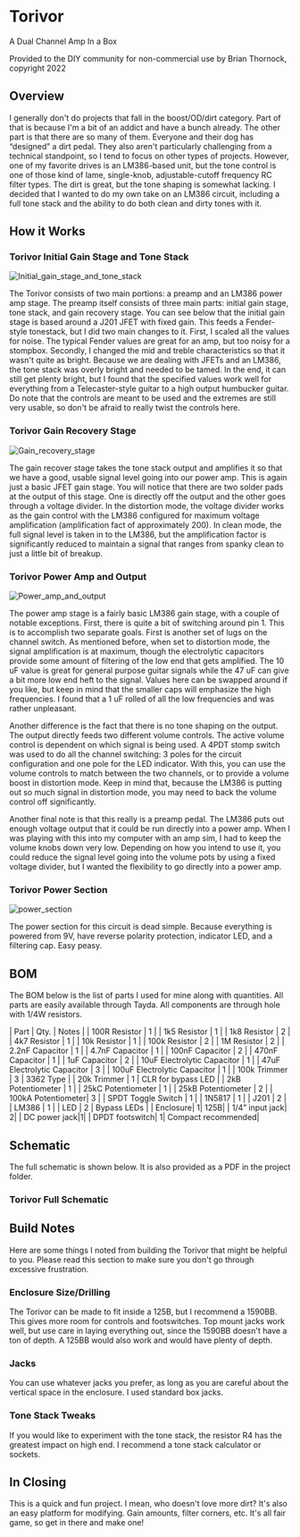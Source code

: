 # Torivor

A Dual Channel Amp In a Box

Provided to the DIY community for non-commercial use by Brian Thornock, copyright 2022

## Overview

<paragraph index="34" node_type="writer">I generally don't do projects that fall in the boost/OD/dirt category. Part of that is because I'm a bit of an addict and have a bunch already. The other part is that there are so many of them. Everyone and their dog has “designed” a dirt pedal. They also aren't particularly challenging from a technical standpoint, so I tend to focus on other types of projects. However, one of my favorite drives is an LM386-based unit, but the tone control is one of those kind of lame, single-knob, adjustable-cutoff frequency RC filter types. The dirt is great, but the tone shaping is somewhat lacking. I decided that I wanted to do my own take on an LM386 circuit, including a full tone stack and the ability to do both clean and dirty tones with it.</paragraph>

## How it Works

### Torivor Initial Gain Stage and Tone Stack

![Initial_gain_stage_and_tone_stack](images/initial_gain_stage_and_tone_stack.png "Initial gain stage and tone stack")

 <paragraph index="38" node_type="writer">The Torivor consists of two main portions: a preamp and an LM386 power amp stage. The preamp itself consists of three main parts: initial gain stage, tone stack, and gain recovery stage. You can see below that the initial gain stage is based around a J201 JFET with fixed gain. This feeds a Fender-style tonestack, but I did two main changes to it. First, I scaled all the values for noise. The typical Fender values are great for an amp, but too noisy for a stompbox. Secondly, I changed the mid and treble characteristics so that it wasn't quite as bright. Because we are dealing with JFETs and an LM386, the tone stack was overly bright and needed to be tamed. In the end, it can still get plenty bright, but I found that the specified values work well for everything from a Telecaster-style guitar to a high output humbucker guitar. Do note that the controls are meant to be used and the extremes are still very usable, so don't be afraid to really twist the controls here.</paragraph>

### Torivor Gain Recovery Stage

![Gain_recovery_stage](images/gain_recovery_stage.png "Gain recovery stage")

 <paragraph index="42" node_type="writer">The gain recover stage takes the tone stack output and amplifies it so that we have a good, usable signal level going into our power amp. This is again just a basic JFET gain stage. You will notice that there are two solder pads at the output of this stage. One is directly off the output and the other goes through a voltage divider. In the distortion mode, the voltage divider works as the gain control with the LM386 configured for maximum voltage amplification (amplification fact of approximately 200). In clean mode, the full signal level is taken in to the LM386, but the amplification factor is significantly reduced to maintain a signal that ranges from spanky clean to just a little bit of breakup.</paragraph>

### Torivor Power Amp and Output

![Power_amp_and_output](images/power_amp_and_output.png "Power amp and output")

 <paragraph index="48" node_type="writer">The power amp stage is a fairly basic LM386 gain stage, with a couple of notable exceptions. First, there is quite a bit of switching around pin 1. This is to accomplish two separate goals. First is another set of lugs on the channel switch. As mentioned before, when set to distortion mode, the signal amplification is at maximum, though the electrolytic capacitors provide some amount of filtering of the low end that gets amplified. The 10 uF value is great for general purpose guitar signals while the 47 uF can give a bit more low end heft to the signal. Values here can be swapped around if you like, but keep in mind that the smaller caps will emphasize the high frequencies. I found that a 1 uF rolled of all the low frequencies and was rather unpleasant.</paragraph>

 <paragraph index="50" node_type="writer">Another difference is the fact that there is no tone shaping on the output. The output directly feeds two different volume controls. The active volume control is dependent on which signal is being used. A 4PDT stomp switch was used to do all the channel switching: 3 poles for the circuit configuration and one pole for the LED indicator. With this, you can use the volume controls to match between the two channels, or to provide a volume boost in distortion mode. Keep in mind that, because the LM386 is putting out so much signal in distortion mode, you may need to back the volume control off significantly.</paragraph>

 <paragraph index="52" node_type="writer">Another final note is that this really is a preamp pedal. The LM386 puts out enough voltage output that it could be run directly into a power amp. When I was playing with this into my computer with an amp sim, I had to keep the volume knobs down very low. Depending on how you intend to use it, you could reduce the signal level going into the volume pots by using a fixed voltage divider, but I wanted the flexibility to go directly into a power amp.</paragraph>

### Torivor Power Section

![power_section](images/power_section.png "Power section")

 <paragraph index="56" node_type="writer">The power section for this circuit is dead simple. Because everything is powered from 9V, have reverse polarity protection, indicator LED, and a filtering cap. Easy peasy.</paragraph>

## BOM

<paragraph index="65" node_type="writer">The BOM below is the list of parts I used for mine along with quantities. All parts are easily available through Tayda. All components are through hole with 1/4W resistors.</paragraph>

| <paragraph index="70" node_type="writer" parent_index="68">Part</paragraph> | <paragraph index="73" node_type="writer" parent_index="68">Qty.</paragraph> | <paragraph index="76" node_type="writer" parent_index="68">Notes</paragraph> |
| <paragraph index="79" node_type="writer" parent_index="68">100R Resistor</paragraph> | <paragraph index="82" node_type="writer" parent_index="68">1</paragraph> |
| <paragraph index="88" node_type="writer" parent_index="68">1k5 Resistor</paragraph> | <paragraph index="91" node_type="writer" parent_index="68">1</paragraph> |
| <paragraph index="97" node_type="writer" parent_index="68">1k8 Resistor</paragraph> | <paragraph index="100" node_type="writer" parent_index="68">2</paragraph> |
| <paragraph index="106" node_type="writer" parent_index="68">4k7 Resistor</paragraph> | <paragraph index="109" node_type="writer" parent_index="68">1</paragraph> |
| <paragraph index="115" node_type="writer" parent_index="68">10k Resistor</paragraph> | <paragraph index="118" node_type="writer" parent_index="68">1</paragraph> |
| <paragraph index="124" node_type="writer" parent_index="68">100k Resistor</paragraph> | <paragraph index="127" node_type="writer" parent_index="68">2</paragraph> |
| <paragraph index="133" node_type="writer" parent_index="68">1M Resistor</paragraph> | <paragraph index="136" node_type="writer" parent_index="68">2</paragraph> |
| <paragraph index="142" node_type="writer" parent_index="68">2.2nF Capacitor</paragraph> | <paragraph index="145" node_type="writer" parent_index="68">1</paragraph> |
| <paragraph index="151" node_type="writer" parent_index="68">4.7nF Capacitor</paragraph> | <paragraph index="154" node_type="writer" parent_index="68">1</paragraph> |
| <paragraph index="160" node_type="writer" parent_index="68">100nF Capacitor</paragraph> | <paragraph index="163" node_type="writer" parent_index="68">2</paragraph> |
| <paragraph index="169" node_type="writer" parent_index="68">470nF Capacitor</paragraph> | <paragraph index="172" node_type="writer" parent_index="68">1</paragraph> |
| <paragraph index="178" node_type="writer" parent_index="68">1uF Capacitor</paragraph> | <paragraph index="181" node_type="writer" parent_index="68">2</paragraph> |
| <paragraph index="187" node_type="writer" parent_index="68">10uF Electrolytic Capacitor</paragraph> | <paragraph index="190" node_type="writer" parent_index="68">1</paragraph> |
| <paragraph index="196" node_type="writer" parent_index="68">47uF Electrolytic Capacitor</paragraph> | <paragraph index="199" node_type="writer" parent_index="68">3</paragraph> |
| <paragraph index="205" node_type="writer" parent_index="68">100uF Electrolytic Capacitor</paragraph> | <paragraph index="208" node_type="writer" parent_index="68">1</paragraph> |
| <paragraph index="214" node_type="writer" parent_index="68">100k Trimmer</paragraph> | <paragraph index="217" node_type="writer" parent_index="68">3</paragraph> | <paragraph index="220" node_type="writer" parent_index="68">3362 Type</paragraph> |
| <paragraph index="223" node_type="writer" parent_index="68">20k Trimmer</paragraph> | <paragraph index="226" node_type="writer" parent_index="68">1</paragraph> | <paragraph index="229" node_type="writer" parent_index="68">CLR for bypass LED</paragraph> |
| <paragraph index="232" node_type="writer" parent_index="68">2kB Potentiometer</paragraph> | <paragraph index="235" node_type="writer" parent_index="68">1</paragraph> |
| <paragraph index="241" node_type="writer" parent_index="68">25kC Potentiometer</paragraph> | <paragraph index="244" node_type="writer" parent_index="68">1</paragraph> |
| <paragraph index="250" node_type="writer" parent_index="68">25kB Potentiometer</paragraph> | <paragraph index="253" node_type="writer" parent_index="68">2</paragraph> |
| <paragraph index="259" node_type="writer" parent_index="68">100kA Potentiometer</paragraph>| <paragraph index="262" node_type="writer" parent_index="68">3</paragraph> |
| <paragraph index="268" node_type="writer" parent_index="68">SPDT Toggle Switch</paragraph> | <paragraph index="271" node_type="writer" parent_index="68">1</paragraph> |
| <paragraph index="277" node_type="writer" parent_index="68">1N5817</paragraph> | <paragraph index="280" node_type="writer" parent_index="68">1</paragraph> |
| <paragraph index="286" node_type="writer" parent_index="68">J201</paragraph> | <paragraph index="289" node_type="writer" parent_index="68">2</paragraph> |
| <paragraph index="295" node_type="writer" parent_index="68">LM386</paragraph> | <paragraph index="298" node_type="writer" parent_index="68">1</paragraph> |
| <paragraph index="304" node_type="writer" parent_index="68">LED</paragraph> | <paragraph index="307" node_type="writer" parent_index="68">2</paragraph> | Bypass LEDs |
| <paragraph index="313" node_type="writer" parent_index="68">Enclosure</paragraph>| <paragraph index="316" node_type="writer" parent_index="68">1</paragraph>| <paragraph index="319" node_type="writer" parent_index="68">125B</paragraph>|
| <paragraph index="322" node_type="writer" parent_index="68">1/4” input jack</paragraph>| <paragraph index="325" node_type="writer" parent_index="68">2</paragraph>|
| <paragraph index="331" node_type="writer" parent_index="68">DC power jack</paragraph>|<paragraph index="334" node_type="writer" parent_index="68">1</paragraph>|
| <paragraph index="340" node_type="writer" parent_index="68">DPDT footswitch</paragraph>| <paragraph index="343" node_type="writer" parent_index="68">1</paragraph>| <paragraph index="346" node_type="writer" parent_index="68">Compact recommended</paragraph>|

## Schematic

 <paragraph index="352" node_type="writer">The full schematic is shown below. It is also provided as a PDF in the project folder.</paragraph>

### Torivor Full Schematic

## Build Notes

<paragraph index="356" node_type="writer">Here are some things I noted from building the Torivor that might be helpful to you. Please read this section to make sure you don't go through excessive frustration.</paragraph>

### Enclosure Size/Drilling

 <paragraph index="360" node_type="writer">The Torivor can be made to fit inside a 125B, but I recommend a 1590BB. This gives more room for controls and footswitches. Top mount jacks work well, but use care in laying everything out, since the 1590BB doesn't have a ton of depth. A 125BB would also work and would have plenty of depth.</paragraph>

### Jacks

 <paragraph index="364" node_type="writer">You can use whatever jacks you prefer, as long as you are careful about the vertical space in the enclosure. I used standard box jacks.</paragraph>

### Tone Stack Tweaks

 <paragraph index="368" node_type="writer">If you would like to experiment with the tone stack, the resistor R4 has the greatest impact on high end. I recommend a tone stack calculator or sockets.</paragraph>

## In Closing
 <paragraph index="373" node_type="writer">This is a quick and fun project. I mean, who doesn't love more dirt? It's also an easy platform for modifying. Gain amounts, filter corners, etc. It's all fair game, so get in there and make one!</paragraph>
